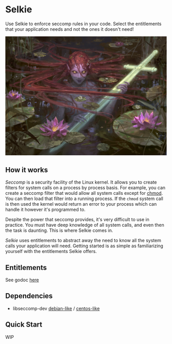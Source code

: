 # Selkie

Use Selkie to enforce seccomp rules in your code. Select the entitlements that your application needs and not the ones it doesn't need!

<p align="center">
    <img src="lurker.jpg" alt="drawing" width="600"/>
</p>


## How it works

<i>Seccomp</i> is a security facility of the Linux kernel. It allows you to create filters for system calls on a process by process basis. For example, you can create a seccomp filter that would allow all system calls except for [chmod](http://man7.org/linux/man-pages/man2/fchmod.2.html). You can then load that filter into a running process. If the `chmod` system call is then used the kernel would return an error to your process which can handle it however it's programmed to.

Despite the power that seccomp provides, it's very difficult to use in practice. You must have deep knowledge of all system calls, and even then the task is daunting. This is where Selkie comes in.

<i>Selkie</i> uses entitlements to abstract away the need to know all the system calls your application will need. Getting started is as simple as familiarizing yourself with the entitlements Selkie offers.

## Entitlements

See godoc [here]()

## Dependencies

- libseccomp-dev [debian-like](https://launchpad.net/ubuntu/+source/libseccomp) / [centos-like](https://rpmfind.net/linux/rpm2html/search.php?query=libseccomp-devel)

## Quick Start

WIP
